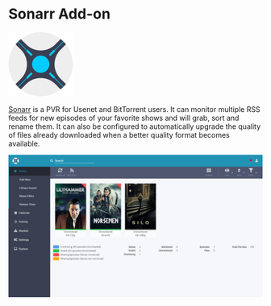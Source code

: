 # Sonarr Add-on

![image](https://raw.githubusercontent.com/hulkhaugen/hassio-addons/main/sonarr/icon.png)

[Sonarr](https://sonarr.tv/) is a PVR for Usenet and BitTorrent users. It can monitor multiple RSS feeds for new episodes of your favorite shows and will grab, sort and rename them. It can also be configured to automatically upgrade the quality of files already downloaded when a better quality format becomes available.

![image](https://raw.githubusercontent.com/hulkhaugen/hassio-addons/main/sonarr/screenshot.png)
